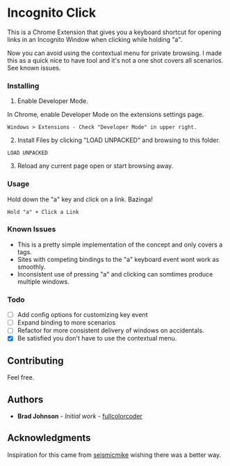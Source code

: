 # Incognito Click

This is a Chrome Extension that gives you a keyboard shortcut for opening links in an Incognito Window when clicking while holding "a".

Now you can avoid using the contextual menu for private browsing. I made this as a quick nice to have tool and it's not a one shot covers all scenarios. See known issues.


### Installing

1) Enable Developer Mode.

In Chrome, enable Developer Mode on the extensions settings page.

```
Windows > Extensions - Check "Developer Mode" in upper right.
```

2) Install Files by clicking "LOAD UNPACKED" and browsing to this folder.

```
LOAD UNPACKED
```

3) Reload any current page open or start browsing away.

### Usage

Hold down the "a" key and click on a link. Bazinga!

```
Hold "a" + Click a Link
```

### Known Issues

- This is a pretty simple implementation of the concept and only covers a tags.
- Sites with competing bindings to the "a" keyboard event wont work as smoothly.
- Inconsistent use of pressing "a" and clicking can somtimes produce multiple windows.

### Todo

- [ ] Add config options for customizing key event
- [ ] Expand binding to more scenarios
- [ ] Refactor for more consistent delivery of windows on accidentals.
- [x] Be satisfied you don't have to use the contextual menu.

## Contributing

Feel free.


## Authors

* **Brad Johnson** - *Initial work* - [fullcolorcoder](https://github.com/fullcolorcoder)


## Acknowledgments

Inspiration for this came from [seismicmike](https://github.com/seismicmike) wishing there was a better way.
